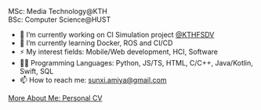 
MSc: Media Technology@KTH   
BSc: Computer Science@HUST

- 🔭 I’m currently working on CI Simulation project [@KTHFSDV](https://kthformulastudent.se/)
- 🌱 I’m currently learning Docker, ROS and CI/CD
- ⚡ My interest fields: Mobile/Web development, HCI, Software
- 👩‍💻 Programming Languages: Python, JS/TS, HTML, C/C++, Java/Kotlin, Swift, SQL
- 📫 How to reach me: sunxi.amiya@gmail.com

[More About Me: Personal CV](https://amiyasx.notion.site/amiyasx/Xi-Sun-Amiya-c031b4ba05fd49b4ab5a34361a664892)
